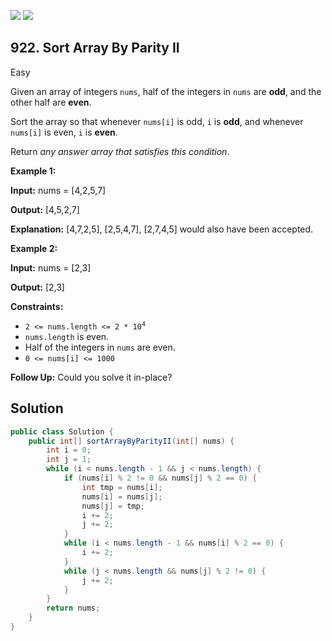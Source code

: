 [![](https://img.shields.io/github/stars/javadev/LeetCode-in-Java?label=Stars&style=flat-square)](https://github.com/javadev/LeetCode-in-Java)
[![](https://img.shields.io/github/forks/javadev/LeetCode-in-Java?label=Fork%20me%20on%20GitHub%20&style=flat-square)](https://github.com/javadev/LeetCode-in-Java/fork)

## 922\. Sort Array By Parity II

Easy

Given an array of integers `nums`, half of the integers in `nums` are **odd**, and the other half are **even**.

Sort the array so that whenever `nums[i]` is odd, `i` is **odd**, and whenever `nums[i]` is even, `i` is **even**.

Return _any answer array that satisfies this condition_.

**Example 1:**

**Input:** nums = [4,2,5,7]

**Output:** [4,5,2,7]

**Explanation:** [4,7,2,5], [2,5,4,7], [2,7,4,5] would also have been accepted.

**Example 2:**

**Input:** nums = [2,3]

**Output:** [2,3]

**Constraints:**

*   <code>2 <= nums.length <= 2 * 10<sup>4</sup></code>
*   `nums.length` is even.
*   Half of the integers in `nums` are even.
*   `0 <= nums[i] <= 1000`

**Follow Up:** Could you solve it in-place?

## Solution

```java
public class Solution {
    public int[] sortArrayByParityII(int[] nums) {
        int i = 0;
        int j = 1;
        while (i < nums.length - 1 && j < nums.length) {
            if (nums[i] % 2 != 0 && nums[j] % 2 == 0) {
                int tmp = nums[i];
                nums[i] = nums[j];
                nums[j] = tmp;
                i += 2;
                j += 2;
            }
            while (i < nums.length - 1 && nums[i] % 2 == 0) {
                i += 2;
            }
            while (j < nums.length && nums[j] % 2 != 0) {
                j += 2;
            }
        }
        return nums;
    }
}
```